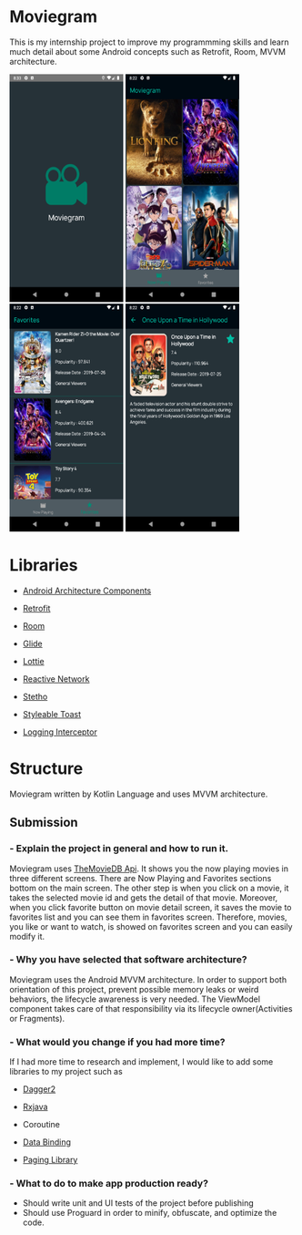 # Moviegram
This is my internship project to improve my programmming skills and learn much detail about some Android concepts 
such as Retrofit, Room, MVVM architecture.

<img src="Screenshots/Screenshot_1564637632.png" width="200" height="400" /> <img src="Screenshots/Screenshot_1564636929.png" width="200" height="400" /> <img src="Screenshots/Screenshot_1564636933.png" width="200" height="400" /> <img src="Screenshots/Screenshot_1564636951.png" width="200" height="400" />

# Libraries
- [Android Architecture Components](https://developer.android.com/topic/libraries/data-binding/)

- [Retrofit](https://square.github.io/retrofit/)

- [Room](https://developer.android.com/jetpack/androidx/releases/room/)

- [Glide](https://github.com/bumptech/glide/)

- [Lottie](https://github.com/airbnb/lottie-android/)

- [Reactive Network](https://github.com/pwittchen/ReactiveNetwork)

- [Stetho](http://facebook.github.io/stetho/)

- [Styleable Toast](https://github.com/Muddz/StyleableToast)

- [Logging Interceptor](https://github.com/square/okhttp/tree/master/okhttp-logging-interceptor)

# Structure 

Moviegram written by Kotlin Language and uses MVVM architecture.

## Submission

### - Explain the project in general and how to run it.

Moviegram uses [TheMovieDB Api](https://www.themoviedb.org/documentation/api). It shows you the now playing movies in three different screens.
There are Now Playing and Favorites sections bottom on the main screen. The other step is when you click on a movie, it takes the selected movie id 
and gets the detail of that movie. Moreover, when you click favorite button on movie detail screen, it saves the movie to favorites list 
and you can see them in favorites screen. Therefore, movies, you like or want to watch, is showed on favorites screen and you can easily modify it.

### - Why you have selected that software architecture?

Moviegram uses the Android MVVM architecture. In order to support both orientation of this project, prevent possible memory leaks
or weird behaviors, the lifecycle awareness is very needed. The ViewModel component takes care of that responsibility via 
its lifecycle owner(Activities or Fragments).

### - What would you change if you had more time?

If I had more time to research and implement, I would like to add some libraries to my project such as
- [Dagger2](https://dagger.dev/)

- [Rxjava](https://github.com/ReactiveX/RxJava)

- Coroutine

- [Data Binding](https://developer.android.com/topic/libraries/data-binding/)

- [Paging Library](https://developer.android.com/topic/libraries/architecture/paging/)

### - What to do to make app production ready? 

- Should write unit and UI tests of the project before publishing
- Should use Proguard in order to minify, obfuscate, and optimize the code.








